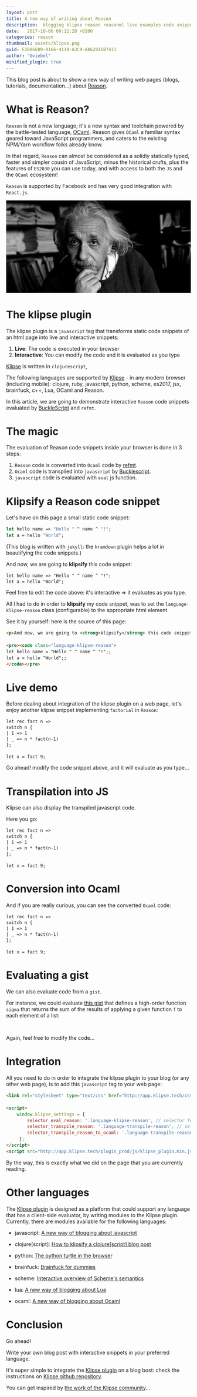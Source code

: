 ```yaml
---
layout: post
title: A new way of writing about Reason
description:  blogging klipse reason reasonml live examples code snippets
date:   2017-10-06 09:12:28 +0200
categories: reason
thumbnail: assets/klipse.png
guid: F2886609-0166-4118-A3C9-AA62816B7411
author: "@viebel"
minified_plugin: true
---
```


This blog post is about to show a new way of writing web pages (blogs, tutorials, documentation...) about [Reason](https://reasonml.github.io/).


# What is Reason?

`Reason` is not a new language; it's a new syntax and toolchain powered by the battle-tested language, [OCaml](https://ocaml.org/). Reason gives `OCaml` a familiar syntax geared toward JavaScript programmers, and caters to the existing NPM/Yarn workflow folks already know.

In that regard, `Reason` can almost be considered as a solidly statically typed, faster and simpler cousin of JavaScript, minus the historical crufts, plus the features of `ES2030` you can use today, and with access to both the `JS` and the `OCaml` ecosystem!

`Reason` is supported by Facebook and has very good integration with `React.js`.

![Einstein](/assets/einstein.png)

# The klipse plugin

The klipse plugin is a `javascript` tag that transforms static code snippets of an html page into live and interactive snippets:

1. **Live**: The code is executed in your browser
2. **Interactive**: You can modify the code and it is evaluated as you type

[Klipse](https://github.com/viebel/klipse) is written in `clojurescript`, 

The following languages are supported by [Klipse](https://github.com/viebel/klipse) - in any modern browser (including mobile): clojure, ruby, javascript, python, scheme, es2017, jsx, brainfuck, c++, Lua, OCaml and Reason.

In this article, we are going to demonstrate interactive `Reason` code snippets evaluated by [BuckleScript](https://bucklescript.github.io/bucklescript/) and `refmt`. 

# The magic

The evaluation of Reason code snippets inside your browser is done in 3 steps:

1. `Reason` code is converted into `Ocaml` code by [refmt](https://github.com/reasonml-community/refmt-js).
2. `Ocaml` code is transpiled into `javascript` by [Bucklescript](https://bucklescript.github.io/bucklescript/).
3. `javascript` code is evaluated with `eval` js function.




# Klipsify a Reason code snippet

Let's have on this page a small static code snippet:

~~~ocaml
let hello name => "Hello " ^ name ^ "!";
let a = hello "World";
~~~

(This blog is written with `jekyll`: the `kramdown` plugin helps a lot in beautifying the code snippets.)

And now, we are going to **klipsify** this code snippet:

~~~klipse-reason
let hello name => "Hello " ^ name ^ "!";
let a = hello "World";
~~~

Feel free to edit the code above: it's interactive => it evaluates as you type.

All I had to do in order to **klipsify** my code snippet, was to set the `language-klipse-reason` class (configurable) to the appropriate html element.

See it by yourself: here is the source of this page:

~~~html
<p>And now, we are going to <strong>klipsify</strong> this code snippet:</p>

<pre><code class="language-klipse-reason">
let hello name = "Hello " ^ name ^ "!";;
let a = hello "World";;
</code></pre>
~~~


# Live demo

Before dealing about integration of the klipse plugin on a web page, let's enjoy another klipse snippet implementing `factorial` in `Reason`:

~~~klipse-reason
let rec fact n =>
switch n {
| 1 => 1
| _ => n * fact(n-1)
};

let x = fact 9;
~~~

Go ahead! modify the code snippet above, and it will evaluate as you type...


# Transpilation into JS

Klipse can also display the transpiled javascript code.

Here you go:

~~~transpile-reason
let rec fact n =>
switch n {
| 1 => 1
| _ => n * fact(n-1)
};

let x = fact 9;
~~~

# Conversion into Ocaml

And if you are really curious, you can see the converted `Ocaml` code:

~~~transpile-reason-to-ocaml
let rec fact n =>
switch n {
| 1 => 1
| _ => n * fact(n-1)
};

let x = fact 9;
~~~

# Evaluating a gist

We can also evaluate code from a `gist`.

For instance, we could evaluate [this gist](https://gist.github.com/viebel/de19a9c8827f887d1f9ae4568decb0de) that defines a high-order function `sigma` that returns the sum of the results of applying a given function `f` to each element of a list:

<pre>
<div class="language-klipse-reason" data-gist-id="viebel/de19a9c8827f887d1f9ae4568decb0de"></div>
</pre>

Again, feel free to modify the code...

# Integration

All you need to do in order to integrate the klipse plugin to your blog (or any other web page), is to add this `javascript` tag to your web page:

~~~html
<link rel="stylesheet" type="text/css" href="http://app.klipse.tech/css/codemirror.css">

<script>
    window.klipse_settings = {
        selector_eval_reason: '.language-klipse-reason', // selector for reason evaluation snippets
		selector_transpile_reason: '.language-transpile-reason', // selector for reason transpilation snippets
        selector_transpile_reason_to_ocaml: '.language-transpile-reason-to-ocaml' // selector for reason transpilation into ocaml snippets
     };
</script>
<script src="http://app.klipse.tech/plugin_prod/js/klipse_plugin.min.js"></script>
~~~

By the way, this is exactly what we did on the page that you are currently reading.

# Other languages

The [Klipse plugin]((https://github.com/viebel/klipse)) is designed as a platform that could support any language that has a client-side evaluator, by writing modules to the Klipse plugin. Currently, there are modules available for the following languages: 

- javascript: [A new way of blogging about javascript](http://blog.klipse.tech/javascript/2016/06/20/blog-javascript.html)

- clojure[script]: [How to klipsify a clojure[script] blog post](http://blog.klipse.tech/clojure/2016/06/07/klipse-plugin-tuto.html)

- python: [The python turtle in the browser](http://blog.klipse.tech/python/2017/01/04/python-turtle-fractal.html)

- brainfuck: [Brainfuck for dummies](http://blog.klipse.tech/brainfuck/2016/12/17/brainfuck.html)

- scheme: [Interactive overview of Scheme's semantics](http://blog.klipse.tech/scheme/2016/09/11/scheme-tutorial-1.html)

- lua: [A new way of blogging about Lua](http://blog.klipse.tech/lua/2017/03/19/blog-lua.html)
- ocaml: [A new way of blogging about Ocaml](http://blog.klipse.tech/ocaml/2017/10/05/blog-ocaml.html)

# Conclusion

Go ahead!

Write your own blog post with interactive snippets in your preferred language. 

It's super simple to integrate the [Klipse plugin](https://github.com/viebel/klipse) on a blog bost: check the instructions on [Klipse github repository](https://github.com/viebel/klipse).

You can get inspired by [the work of the Klipse community](https://github.com/viebel/klipse#community)...


